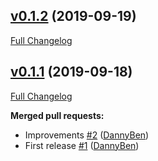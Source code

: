 ## [v0.1.2](https://github.com/DannyBen/hash_cabinet/tree/v0.1.2) (2019-09-19)

[Full Changelog](https://github.com/DannyBen/hash_cabinet/compare/v0.1.1...v0.1.2)

## [v0.1.1](https://github.com/DannyBen/hash_cabinet/tree/v0.1.1) (2019-09-18)

[Full Changelog](https://github.com/DannyBen/hash_cabinet/compare/c190c892df70e00a6f07269a7ce79e65d1a2c53e...v0.1.1)

**Merged pull requests:**

- Improvements [\#2](https://github.com/DannyBen/hash_cabinet/pull/2) ([DannyBen](https://github.com/DannyBen))
- First release [\#1](https://github.com/DannyBen/hash_cabinet/pull/1) ([DannyBen](https://github.com/DannyBen))



